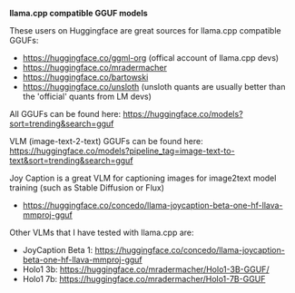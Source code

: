 **llama.cpp compatible GGUF models**

These users on Huggingface are great sources for llama.cpp compatible GGUFs:
- https://huggingface.co/ggml-org (offical account of llama.cpp devs)
- https://huggingface.co/mradermacher
- https://huggingface.co/bartowski
- https://huggingface.co/unsloth (unsloth quants are usually better than the 'official' quants from LM devs)

All GGUFs can be found here: https://huggingface.co/models?sort=trending&search=gguf

VLM (image-text-2-text) GGUFs can be found here: https://huggingface.co/models?pipeline_tag=image-text-to-text&sort=trending&search=gguf

Joy Caption is a great VLM for captioning images for image2text model training (such as Stable Diffusion or Flux)
- https://huggingface.co/concedo/llama-joycaption-beta-one-hf-llava-mmproj-gguf

Other VLMs that I have tested with llama.cpp are:
- JoyCaption Beta 1: https://huggingface.co/concedo/llama-joycaption-beta-one-hf-llava-mmproj-gguf
- Holo1 3b: https://huggingface.co/mradermacher/Holo1-3B-GGUF/
- Holo1 7b: https://huggingface.co/mradermacher/Holo1-7B-GGUF
